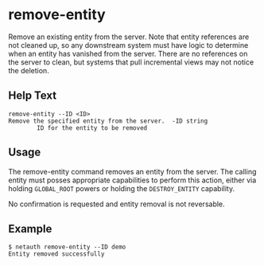 # remove-entity

Remove an existing entity from the server.  Note that entity
references are not cleaned up, so any downstream system must have
logic to determine when an entity has vanished from the server.  There
are no references on the server to clean, but systems that pull
incremental views may not notice the deletion.

## Help Text

```
remove-entity --ID <ID>
Remove the specified entity from the server.  -ID string
        ID for the entity to be removed
```

## Usage

The remove-entity command removes an entity from the server.  The
calling entity must posses appropriate capabilities to perform this
action, either via holding `GLOBAL_ROOT` powers or holding the
`DESTROY_ENTITY` capability.

No confirmation is requested and entity removal is not reversable.

## Example

```
$ netauth remove-entity --ID demo
Entity removed successfully
```
